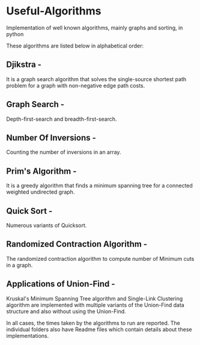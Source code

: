 Useful-Algorithms
=====================

Implementation of well known algorithms, mainly graphs and sorting,  in python

These algorithms are listed below in alphabetical order:

## Djikstra - 
It is a graph search algorithm that solves the single-source shortest path problem for a graph with non-negative edge path costs.

## Graph Search - 
Depth-first-search and breadth-first-search.

## Number Of Inversions - 
Counting the number of inversions in an array. 

## Prim's Algorithm - 
It is a greedy algorithm that finds a minimum spanning tree for a connected weighted undirected graph.

## Quick Sort - 
Numerous variants of Quicksort.

## Randomized Contraction Algorithm - 
The randomized contraction algorithm to compute number of Minimum cuts in a graph.

## Applications of Union-Find -
Kruskal's Minimum Spanning Tree algorithm and Single-Link Clustering algorithm are implemented with multiple variants of the Union-Find data structure and also without using the Union-Find.

In all cases, the times taken by the algorithms to run are reported. The individual folders also have Readme files which contain details about these implementations.
